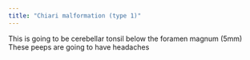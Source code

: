 ```yaml
---
title: "Chiari malformation (type 1)"
---
```

This is going to be cerebellar tonsil below the foramen magnum (5mm)
These peeps are going to have headaches

